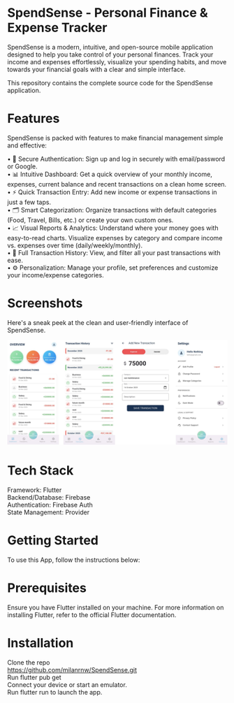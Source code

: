 # SpendSense - Personal Finance & Expense Tracker
SpendSense is a modern, intuitive, and open-source mobile application designed to help you take control of your personal finances. Track your income and expenses effortlessly, visualize your spending habits, and move towards your financial goals with a clear and simple interface.

This repository contains the complete source code for the SpendSense application.

# Features
SpendSense is packed with features to make financial management simple and effective:

• 🔐 Secure Authentication: Sign up and log in securely with email/password or Google. \
• 📊 Intuitive Dashboard: Get a quick overview of your monthly income, expenses, current balance and recent transactions on a clean home screen. \
• ⚡ Quick Transaction Entry: Add new income or expense transactions in just a few taps. \
• 🗂️ Smart Categorization: Organize transactions with default categories (Food, Travel, Bills, etc.) or create your own custom ones. \
• 📈 Visual Reports & Analytics: Understand where your money goes with easy-to-read charts. Visualize expenses by category and compare income vs. expenses over time (daily/weekly/monthly). \
• 📜 Full Transaction History: View, and filter all your past transactions with ease. \
• ⚙️ Personalization: Manage your profile, set preferences and customize your income/expense categories.

# Screenshots
Here's a sneak peek at the clean and user-friendly interface of SpendSense.

![alt text](assets/images/UI/screenshots.png)

# Tech Stack
Framework: Flutter \
Backend/Database: Firebase \
Authentication: Firebase Auth \
State Management: Provider

# Getting Started
To use this App, follow the instructions below:

# Prerequisites
Ensure you have Flutter installed on your machine. For more information on installing Flutter, refer to the official Flutter documentation.

# Installation
Clone the repo \
https://github.com/milanrnw/SpendSense.git \
Run flutter pub get \
Connect your device or start an emulator. \
Run flutter run to launch the app.